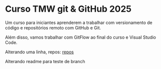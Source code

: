 # Curso TMW git & GitHub 2025

Um curso para iniciantes aprenderem a trabalhar com versionamento de código e repositórios remoto com GitHub e Git.

Além disso, vamos trabalhar com GitFlow ao final do curso e Visual Studio Code.

Alterando uma linha, repos:
[repos](https://github.com/VP-data/introduction_git_github)

Alterando readme para teste de branch